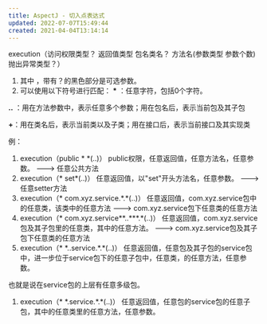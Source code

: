 ```yaml
---
title: AspectJ - 切入点表达式
updated: 2022-07-07T15:49:44
created: 2021-04-04T13:14:14
---
```


execution（访问权限类型？ 返回值类型 包名类名？ 方法名(参数类型 参数个数) 抛出异常类型？）

1.  其中 ，带有？的黑色部分是可选参数。
2.  可以使用以下符号进行匹配：
**\*** ：任意字符，包括0个字符。

**..** ：用在方法参数中，表示任意多个参数；用在包名后，表示当前包及其子包

**+**：用在类名后，表示当前类以及子类；用在接口后，表示当前接口及其实现类

例：
1.  execution（public \* \*(..)）
public权限，任意返回值，任意方法名，任意参数。 ---\> 任意公共方法
1.  execution（\* set\*(..)）
任意返回值，以"set"开头方法名，任意参数。 ---\> 任意setter方法
1.  execution（\* com.xyz.service.\*.\*(..)）
任意返回值，com.xyz.service包中的任意类，该类中的任意方法 ---\> com.xyz.service包下任意类的任意方法
1.  execution（\* com.xyz.service**..**\*.\*(..)）
任意返回值，com.xyz.service包及其子包里的任意类，其中的任意方法。 ---\> com.xyz.service包及其子包下任意类的任意方法
1.  execution（\* \*..service.\*.\*(..)）
任意返回值，任意包及其子包的service包中，进一步位于service包下的任意子包中，任意类，的任意方法，任意参数。

也就是说在service包的上层有任意多级包。
1.  execution（\* \*.service.\*.\*(..)）
任意返回值，任意包的service包的任意子包，其中的任意类里的任意方法，任意参数。
